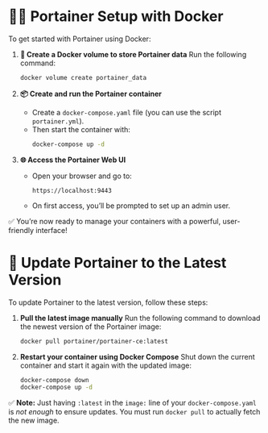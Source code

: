 # 🔧🌊 Portainer Setup with Docker

To get started with Portainer using Docker:

1. **🧱 Create a Docker volume to store Portainer data**
   Run the following command:
   ```bash
   docker volume create portainer_data
   ```

2. **📦 Create and run the Portainer container**
   - Create a `docker-compose.yaml` file (you can use the script `portainer.yml`).
   - Then start the container with:
     ```bash
     docker-compose up -d
     ```

3. **🌐 Access the Portainer Web UI**
   - Open your browser and go to:
     ```
     https://localhost:9443
     ```
   - On first access, you’ll be prompted to set up an admin user.

✅ You’re now ready to manage your containers with a powerful, user-friendly interface!

# 🔁 Update Portainer to the Latest Version

To update Portainer to the latest version, follow these steps:

1. **Pull the latest image manually**
   Run the following command to download the newest version of the Portainer image:
   ```bash
   docker pull portainer/portainer-ce:latest
   ```

3. **Restart your container using Docker Compose**
   Shut down the current container and start it again with the updated image:
   ```bash
   docker-compose down
   docker-compose up -d
   ```

✅ **Note:** Just having `:latest` in the `image:` line of your `docker-compose.yaml` is *not enough* to ensure updates.
You must run `docker pull` to actually fetch the new image.
